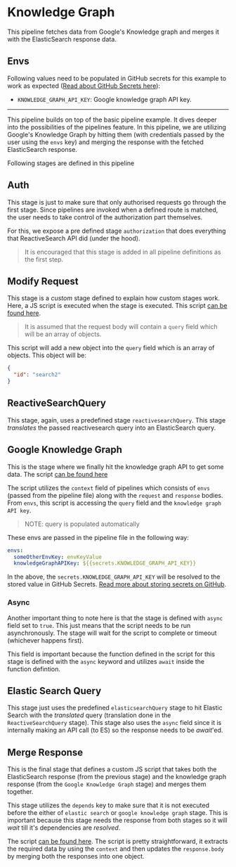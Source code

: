# Knowledge Graph

This pipeline fetches data from Google's Knowledge graph and merges it with the ElasticSearch response data.

## Envs

Following values need to be populated in GitHub secrets for this example to work as expected ([Read about GitHub Secrets here](https://docs.github.com/en/actions/security-guides/encrypted-secrets)):

- `KNOWLEDGE_GRAPH_API_KEY`: Google knowledge graph API key.

---

This pipeline builds on top of the basic pipeline example. It dives deeper into the possibilities of the pipelines feature. In this pipeline, we are utilizing Google's Knowledge Graph by hitting them (with credentials passed by the user using the `envs` key) and merging the response with the fetched ElasticSearch response.

Following stages are defined in this pipeline

## Auth

This stage is just to make sure that only authorised requests go through the first stage. Since pipelines are invoked when a defined route is matched, the user needs to take control of the authorization part themselves.

For this, we expose a pre defined stage `authorization` that does everything that ReactiveSearch API did (under the hood).

> It is encouraged that this stage is added in all pipeline definitions as the first step.

## Modify Request

This stage is a _custom_ stage defined to explain how custom stages work. Here, a JS script is executed when the stage is executed. This script [can be found here](./modifyRequest.js).

> It is assumed that the request body will contain a `query` field which will be an array of objects.

This script will add a new object into the `query` field which is an array of objects. This object will be:

```json
{
  "id": "search2"
}
```

## ReactiveSearchQuery

This stage, again, uses a predefined stage `reactivesearchQuery`. This stage _translates_ the passed reactivesearch query into an ElasticSearch query.

## Google Knowledge Graph

This is the stage where we finally hit the knowledge graph API to get some data. The script [can be found here](./googleKnowledgeGraph.js)

The script utilizes the `context` field of pipelines which consists of `envs` (passed from the pipeline file) along with the `request` and `response` bodies. From `envs`, this script is accessing the `query` field and the `knowledge graph API key`.

> NOTE: query is populated automatically

These envs are passed in the pipeline file in the following way:

```yaml
envs:
  someOtherEnvKey: envKeyValue
  knowledgeGraphAPIKey: ${{secrets.KNOWLEDGE_GRAPH_API_KEY}}
```

In the above, the `secrets.KNOWLEDGE_GRAPH_API_KEY` will be resolved to the stored value in GitHub Secrets. [Read more about storing secrets on GitHub](https://docs.github.com/en/actions/security-guides/encrypted-secrets).

### Async

Another important thing to note here is that the stage is defined with `async` field set to `true`. This just means that the script needs to be run asynchronously. The stage will wait for the script to complete or timeout (whichever happens first).

This field is important because the function defined in the script for this stage is defined with the `async` keyword and utilizes `await` inside the function defintion.

## Elastic Search Query

This stage just uses the predefined `elasticsearchQuery` stage to hit Elastic Search with the _translated_ query (translation done in the `ReactiveSearchQuery` stage). This stage also uses the `async` field since it is internally making an API call (to ES) so the response needs to be _await_'ed.

## Merge Response

This is the final stage that defines a custom JS script that takes both the ElasticSearch response (from the previous stage) and the knowledge graph response (from the `Google Knowledge Graph` stage) and merges them together.

This stage utilizes the `depends` key to make sure that it is not executed before the either of `elastic search` or `google knowledge graph` stage. This is important because this stage needs the response from both stages so it will _wait_ till it's dependencies are _resolved_.

The script [can be found here](./merge.js). The script is pretty straightforward, it extracts the required data by using the `context` and then updates the `response.body` by merging both the responses into one object.

